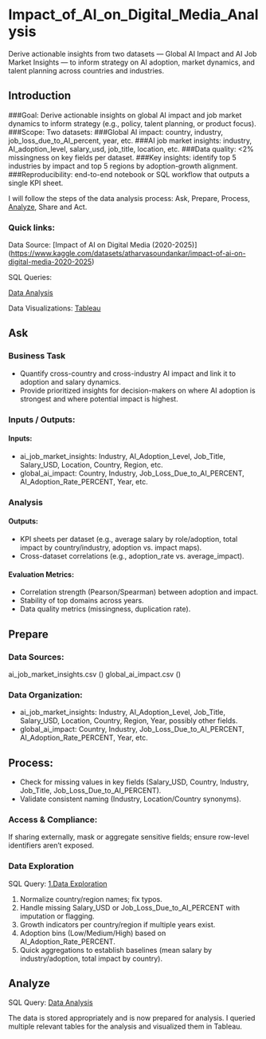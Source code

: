 # Impact_of_AI_on_Digital_Media_Analysis
Derive actionable insights from two datasets — Global AI Impact and AI Job Market Insights — to inform strategy on AI adoption, market dynamics, and talent planning across countries and industries.

## Introduction
###Goal: Derive actionable insights on global AI impact and job market dynamics to inform strategy (e.g., policy, talent planning, or product focus).
###Scope: Two datasets:
###Global AI impact: country, industry, job_loss_due_to_AI_percent, year, etc.
###AI job market insights: industry, AI_adoption_level, salary_usd, job_title, location, etc.
###Data quality: <2% missingness on key fields per dataset.
###Key insights: identify top 5 industries by impact and top 5 regions by adoption-growth alignment.
###Reproducibility: end-to-end notebook or SQL workflow that outputs a single KPI sheet.

I will follow the steps of the data analysis process: Ask, Prepare, Process, [Analyze](), Share and Act.

### Quick links:
Data Source: [Impact of AI on Digital Media (2020-2025)] (https://www.kaggle.com/datasets/atharvasoundankar/impact-of-ai-on-digital-media-2020-2025)

SQL Queries:  

[Data Analysis]()  
  
Data Visualizations: [Tableau]()  

## Ask
### Business Task
* Quantify cross-country and cross-industry AI impact and link it to adoption and salary dynamics.
* Provide prioritized insights for decision-makers on where AI adoption is strongest and where potential impact is highest.

### Inputs / Outputs:
#### Inputs:
* ai_job_market_insights: Industry, AI_Adoption_Level, Job_Title, Salary_USD, Location, Country, Region, etc.
* global_ai_impact: Country, Industry, Job_Loss_Due_to_AI_PERCENT, AI_Adoption_Rate_PERCENT, Year, etc.

### Analysis
#### Outputs:
* KPI sheets per dataset (e.g., average salary by role/adoption, total impact by country/industry, adoption vs. impact maps).
* Cross-dataset correlations (e.g., adoption_rate vs. average_impact).
#### Evaluation Metrics:
* Correlation strength (Pearson/Spearman) between adoption and impact.
* Stability of top domains across years.
* Data quality metrics (missingness, duplication rate).

## Prepare
### Data Sources:
ai_job_market_insights.csv ()
global_ai_impact.csv ()

### Data Organization:
* ai_job_market_insights: Industry, AI_Adoption_Level, Job_Title, Salary_USD, Location, Country, Region, Year, possibly other fields.
* global_ai_impact: Country, Industry, Job_Loss_Due_to_AI_PERCENT, AI_Adoption_Rate_PERCENT, Year, etc.
  
## Process:
* Check for missing values in key fields (Salary_USD, Country, Industry, Job_Title, Job_Loss_Due_to_AI_PERCENT).
* Validate consistent naming (Industry, Location/Country synonyms).
### Access & Compliance:
If sharing externally, mask or aggregate sensitive fields; ensure row-level identifiers aren’t exposed.

### Data Exploration
SQL Query: [1.Data Exploration]() 

1. Normalize country/region names; fix typos.
2. Handle missing Salary_USD or Job_Loss_Due_to_AI_PERCENT with imputation or flagging.
3. Growth indicators per country/region if multiple years exist.
4. Adoption bins (Low/Medium/High) based on AI_Adoption_Rate_PERCENT.
5. Quick aggregations to establish baselines (mean salary by industry/adoption, total impact by country).

## Analyze
SQL Query: [Data Analysis]()  

The data is stored appropriately and is now prepared for analysis. I queried multiple relevant tables for the analysis and visualized them in Tableau. 

